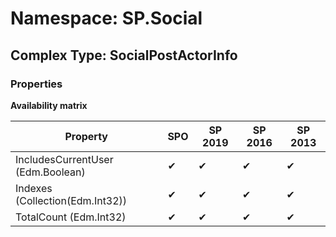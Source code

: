 # Namespace: SP.Social

## Complex Type: SocialPostActorInfo

### Properties

**Availability matrix**

Property | SPO | SP 2019 | SP 2016 | SP 2013
----------|-----|---------|---------|--------
IncludesCurrentUser (Edm.Boolean) | ✔ | ✔ | ✔ | ✔
Indexes (Collection(Edm.Int32)) | ✔ | ✔ | ✔ | ✔
TotalCount (Edm.Int32) | ✔ | ✔ | ✔ | ✔
